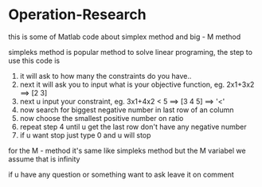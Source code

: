 # Operation-Research
this is some of Matlab code about simplex method and big - M method

simpleks method is popular method to solve linear programing, the step to use this code is
1. it will ask to how many the constraints do you have..
2. next it will ask you to input what is your objective function, eg. 2x1+3x2 ==> [2 3]
3. next u input your constraint, eg. 3x1+4x2 < 5 ==> [3 4 5] ==> '<'
4. now search for biggest negative number in last row of an column
5. now choose the smallest positive number on ratio
6. repeat step 4 until u get the last row don't have any negative number
7. if u want stop just type 0 and u will stop

for the M - method it's same like simpleks method but the M variabel we assume that is infinity

if u have any question or something want to ask leave it on comment
